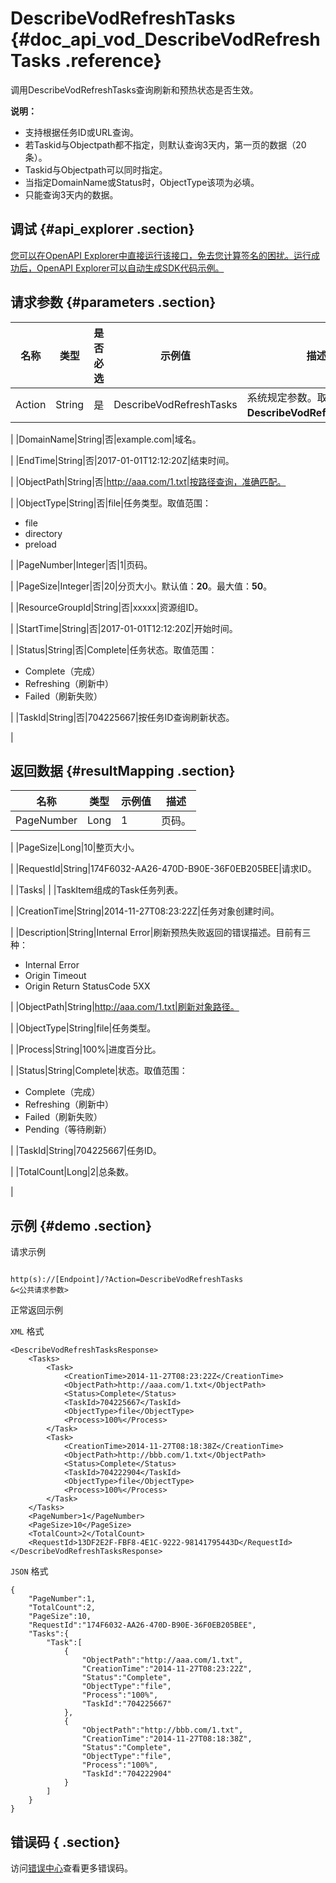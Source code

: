 # DescribeVodRefreshTasks {#doc_api_vod_DescribeVodRefreshTasks .reference}

调用DescribeVodRefreshTasks查询刷新和预热状态是否生效。

**说明：** 

-   支持根据任务ID或URL查询。
-   若Taskid与Objectpath都不指定，则默认查询3天内，第一页的数据（20条）。
-   Taskid与Objectpath可以同时指定。
-   当指定DomainName或Status时，ObjectType该项为必填。
-   只能查询3天内的数据。

## 调试 {#api_explorer .section}

[您可以在OpenAPI Explorer中直接运行该接口，免去您计算签名的困扰。运行成功后，OpenAPI Explorer可以自动生成SDK代码示例。](https://api.aliyun.com/#product=vod&api=DescribeVodRefreshTasks&type=RPC&version=2017-03-21)

## 请求参数 {#parameters .section}

|名称|类型|是否必选|示例值|描述|
|--|--|----|---|--|
|Action|String|是|DescribeVodRefreshTasks|系统规定参数。取值：**DescribeVodRefreshTasks**。

 |
|DomainName|String|否|example.com|域名。

 |
|EndTime|String|否|2017-01-01T12:12:20Z|结束时间。

 |
|ObjectPath|String|否|http://aaa.com/1.txt|按路径查询，准确匹配。

 |
|ObjectType|String|否|file|任务类型。取值范围：

 -   file
-   directory
-   preload

 |
|PageNumber|Integer|否|1|页码。

 |
|PageSize|Integer|否|20|分页大小。默认值：**20**。最大值：**50**。

 |
|ResourceGroupId|String|否|xxxxx|资源组ID。

 |
|StartTime|String|否|2017-01-01T12:12:20Z|开始时间。

 |
|Status|String|否|Complete|任务状态。取值范围：

 -   Complete（完成）
-   Refreshing（刷新中）
-   Failed（刷新失败）

 |
|TaskId|String|否|704225667|按任务ID查询刷新状态。

 |

## 返回数据 {#resultMapping .section}

|名称|类型|示例值|描述|
|--|--|---|--|
|PageNumber|Long|1|页码。

 |
|PageSize|Long|10|整页大小。

 |
|RequestId|String|174F6032-AA26-470D-B90E-36F0EB205BEE|请求ID。

 |
|Tasks| | |TaskItem组成的Task任务列表。

 |
|CreationTime|String|2014-11-27T08:23:22Z|任务对象创建时间。

 |
|Description|String|Internal Error|刷新预热失败返回的错误描述。目前有三种：

 -   Internal Error
-   Origin Timeout
-   Origin Return StatusCode 5XX

 |
|ObjectPath|String|http://aaa.com/1.txt|刷新对象路径。

 |
|ObjectType|String|file|任务类型。

 |
|Process|String|100%|进度百分比。

 |
|Status|String|Complete|状态。取值范围：

 -   Complete（完成）
-   Refreshing（刷新中）
-   Failed（刷新失败）
-   Pending（等待刷新）

 |
|TaskId|String|704225667|任务ID。

 |
|TotalCount|Long|2|总条数。

 |

## 示例 {#demo .section}

请求示例

``` {#request_demo}

http(s)://[Endpoint]/?Action=DescribeVodRefreshTasks
&<公共请求参数>

```

正常返回示例

`XML` 格式

``` {#xml_return_success_demo}
<DescribeVodRefreshTasksResponse>
    <Tasks>
        <Task>
            <CreationTime>2014-11-27T08:23:22Z</CreationTime>
            <ObjectPath>http://aaa.com/1.txt</ObjectPath>
            <Status>Complete</Status>
            <TaskId>704225667</TaskId>
            <ObjectType>file</ObjectType>
            <Process>100%</Process>
        </Task>
        <Task>
            <CreationTime>2014-11-27T08:18:38Z</CreationTime>
            <ObjectPath>http://bbb.com/1.txt</ObjectPath>
            <Status>Complete</Status>
            <TaskId>704222904</TaskId>
            <ObjectType>file</ObjectType>
            <Process>100%</Process>
        </Task>
    </Tasks>
    <PageNumber>1</PageNumber>
    <PageSize>10</PageSize>
    <TotalCount>2</TotalCount>
    <RequestId>13DF2E2F-FBF8-4E1C-9222-98141795443D</RequestId>
</DescribeVodRefreshTasksResponse>
```

`JSON` 格式

``` {#json_return_success_demo}
{
	"PageNumber":1,
	"TotalCount":2,
	"PageSize":10,
	"RequestId":"174F6032-AA26-470D-B90E-36F0EB205BEE",
	"Tasks":{
		"Task":[
			{
				"ObjectPath":"http://aaa.com/1.txt",
				"CreationTime":"2014-11-27T08:23:22Z",
				"Status":"Complete",
				"ObjectType":"file",
				"Process":"100%",
				"TaskId":"704225667"
			},
			{
				"ObjectPath":"http://bbb.com/1.txt",
				"CreationTime":"2014-11-27T08:18:38Z",
				"Status":"Complete",
				"ObjectType":"file",
				"Process":"100%",
				"TaskId":"704222904"
			}
		]
	}
}
```

## 错误码 { .section}

访问[错误中心](https://error-center.aliyun.com/status/product/vod)查看更多错误码。

